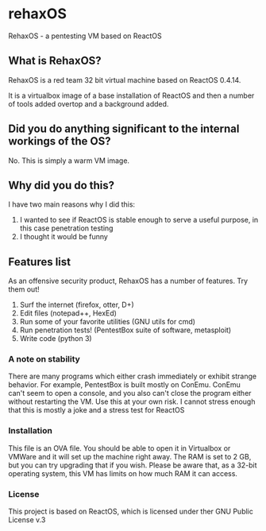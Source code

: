 # rehaxOS
RehaxOS - a pentesting VM based on ReactOS

## What is RehaxOS?
RehaxOS is a red team 32 bit virtual machine based on ReactOS 0.4.14.

It is a virtualbox image of a base installation of ReactOS and then a number of tools added overtop and a background added.

## Did you do anything significant to the internal workings of the OS?
No.  This is simply a warm VM image.

## Why did you do this?
I have two main reasons why I did this:

1. I wanted to see if ReactOS is stable enough to serve a useful purpose, in this case penetration testing
2. I thought it would be funny

## Features list
As an offensive security product, RehaxOS has a number of features.  Try them out!

1. Surf the internet (firefox, otter, D+)
2. Edit files (notepad++, HexEd)
3. Run some of your favorite utilities (GNU utils for cmd)
4. Run penetration tests! (PentestBox suite of software, metasploit)
5. Write code (python 3)

### A note on stability
There are many programs which either crash immediately or exhibit strange behavior.  For example, PentestBox is built mostly on ConEmu.  ConEmu can't seem to open a console, and you also can't close the program either without restarting the VM.  Use this at your own risk.  I cannot stress enough that this is mostly a joke and a stress test for ReactOS

### Installation
This file is an OVA file.  You should be able to open it in Virtualbox or VMWare and it will set up the machine right away.  The RAM is set to 2 GB, but you can try upgrading that if you wish.  Please be aware that, as a 32-bit operating system, this VM has limits on how much RAM it can access.

### License
This project is based on ReactOS, which is licensed under ther GNU Public License v.3
